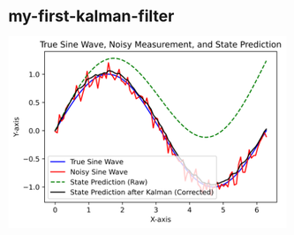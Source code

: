 # my-first-kalman-filter
![alt text](https://github.com/hkkhkhkhk/my-first-kalman-filter/blob/main/Figure%202023-11-28%20202155.png?raw=true)
